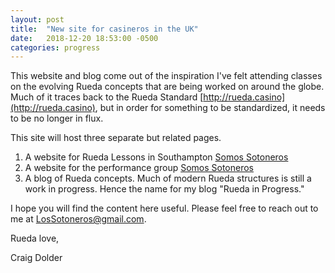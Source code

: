 ```yaml
---
layout: post
title:  "New site for casineros in the UK"
date:   2018-12-20 18:53:00 -0500
categories: progress
---
```


This website and blog come out of the inspiration I've felt attending classes on the evolving Rueda concepts that are being worked on around the globe. Much of it traces back to the Rueda Standard [http://rueda.casino](http://rueda.casino), but in order for something to be standardized, it needs to be no longer in flux.

This site will host three separate but related pages.

1. A website for Rueda Lessons in Southampton [Somos Sotoneros](/SomosSotoneros)
1. A website for the performance group [Somos Sotoneros](/LosSotoneros)
1. A blog of Rueda concepts. Much of modern Rueda structures is still a work in progress. Hence the name for my blog "Rueda in Progress."

I hope you will find the content here useful. Please feel free to reach out to me at [LosSotoneros@gmail.com](mailto:LosSotoneros@gmail.com).

Rueda love,

Craig Dolder
